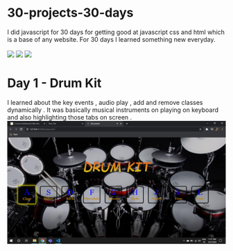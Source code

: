 # 30-projects-30-days
I did javascript for 30 days for getting good at javascript css and html which is a base of any website. For 30 days I learned something new everyday.
<br>
<br>
<img src="https://img.shields.io/badge/javascript%20-%23323330.svg?&style=for-the-badge&logo=javascript&logoColor=%23F7DF1E"/>
<img src="https://img.shields.io/badge/html5%20-%23E34F26.svg?&style=for-the-badge&logo=html5&logoColor=white"/>
<img src="https://img.shields.io/badge/css3%20-%231572B6.svg?&style=for-the-badge&logo=css3&logoColor=white"/>

# Day 1 - Drum Kit
I learned about the key events , audio play , add and remove classes dynamically . It was basically musical instruments on playing on keyboard
and also highlighting those tabs on screen .
<img src="https://github.com/Prithviraj2511/30-projects-30-days/blob/master/Drum-Project/Screenshot%20(9).png"/>